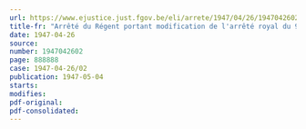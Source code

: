 ```yaml
---
url: https://www.ejustice.just.fgov.be/eli/arrete/1947/04/26/1947042602/justel
title-fr: "Arrêté du Régent portant modification de l'arrêté royal du 9 avril 1920 instituant l'office de gestion et de liquidation vise à l'article 2 de la loi du 31 mars 1920 sur l'exécution des clauses du traité de paix de Versailles relatives aux contrats d'assurance sur la vie"
date: 1947-04-26
source:
number: 1947042602
page: 888888
case: 1947-04-26/02
publication: 1947-05-04
starts:
modifies:
pdf-original:
pdf-consolidated:
---
```


